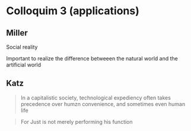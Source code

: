 # Colloquim 3 (applications)

## Miller
Social reality

Important to realize the difference betweeen the natural world and the artificial world

## Katz
> In a capitalistic society, technological expediency often takes precedence over humzn convenience, and sometimes even human life

>For Just is not merely performing his function

